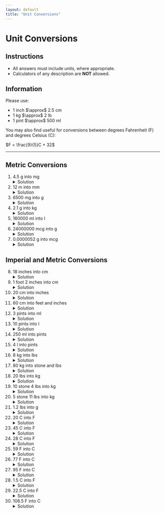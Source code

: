 ```yaml
---
layout: default
title: "Unit Conversions"
---
```


<h1>Unit Conversions</h1>

<div class="instructions">
    <h2>Instructions</h2>
    <ul>
        <li>All answers must include units, where appropriate.</li>
        <li>Calculators of any description are <strong>NOT</strong> allowed.</li>
    </ul>
</div>

<div class="formulae">
    <h2>Information</h2>
    <p>Please use:</p>
    <ul>
        <li>1 inch $\approx$ 2.5 cm</li>
        <li>1 kg $\approx$ 2 lb</li>
        <li>1 pint $\approx$ 500 ml</li>
    </ul>
    <p>You may also find useful for conversions between degrees Fahrenheit (F) and degrees Celsius (C):</p>
    <p>$F = \frac{9}{5}C + 32$</p>
</div>

<hr>

<h2>Metric Conversions</h2>
<ol>
    <li>4.5 g into mg
        <details class="solution-details">
            <summary>Solution</summary>
            <div class="solution-content">
                <p>$4.5~\text{g} \times 1000 = \textbf{4500 mg}$</p>
            </div>
        </details>
    </li>
    <li>12 m into mm
        <details class="solution-details">
            <summary>Solution</summary>
            <div class="solution-content">
                <p>$12~\text{m} \times 1000 = \textbf{12000 mm}$</p>
            </div>
        </details>
    </li>
    <li>6500 mg into g
        <details class="solution-details">
            <summary>Solution</summary>
            <div class="solution-content">
                <p>$6500~\text{mg} \div 1000 = \textbf{6.5 g}$</p>
            </div>
        </details>
    </li>
    <li>2.1 g into kg
        <details class="solution-details">
            <summary>Solution</summary>
            <div class="solution-content">
                <p>$2.1~\text{g} \div 1000 = \textbf{0.0021 kg}$</p>
            </div>
        </details>
    </li>
    <li>160000 ml into l
        <details class="solution-details">
            <summary>Solution</summary>
            <div class="solution-content">
                <p>$160000~\text{ml} \div 1000 = \textbf{160 l}$</p>
            </div>
        </details>
    </li>
    <li>24000000 mcg into g
        <details class="solution-details">
            <summary>Solution</summary>
            <div class="solution-content">
                <p>$24000000~\text{mcg} \div 1000000 = \textbf{24 g}$</p>
            </div>
        </details>
    </li>
    <li>0.0000052 g into mcg
        <details class="solution-details">
            <summary>Solution</summary>
            <div class="solution-content">
                <p>$0.0000052~\text{g} \times 1000000 = \textbf{5.2 mcg}$</p>
            </div>
        </details>
    </li>
</ol>

<h2>Imperial and Metric Conversions</h2>
<ol start="8">
    <li>18 inches into cm
        <details class="solution-details">
            <summary>Solution</summary>
            <div class="solution-content">
                <p>$18~\text{in} \times 2.5~\text{cm/in} = \textbf{45 cm}$</p>
            </div>
        </details>
    </li>
    <li>1 foot 2 inches into cm
        <details class="solution-details">
            <summary>Solution</summary>
            <div class="solution-content">
                <p>$1~\text{ft} = 12~\text{in}$</p>
                <p>$1~\text{ft}~2~\text{in} = 12~\text{in} + 2~\text{in} = 14~\text{in}$</p>
                <p>$14~\text{in} \times 2.5~\text{cm/in} = \textbf{35 cm}$</p>
            </div>
        </details>
    </li>
    <li>20 cm into inches
        <details class="solution-details">
            <summary>Solution</summary>
            <div class="solution-content">
                <p>$20~\text{cm} \div 2.5~\text{cm/in} = \textbf{8 in}$</p>
            </div>
        </details>
    </li>
    <li>60 cm into feet and inches
        <details class="solution-details">
            <summary>Solution</summary>
            <div class="solution-content">
                <p>$60~\text{cm} \div 2.5~\text{cm/in} = 24~\text{in}$</p>
                <p>$24~\text{in} \div 12~\text{in/ft} = \textbf{2 ft 0 in}$</p>
            </div>
        </details>
    </li>
    <li>3 pints into ml
        <details class="solution-details">
            <summary>Solution</summary>
            <div class="solution-content">
                <p>$3~\text{pints} \times 500~\text{ml/pint} = \textbf{1500 ml}$</p>
            </div>
        </details>
    </li>
    <li>10 pints into l
        <details class="solution-details">
            <summary>Solution</summary>
            <div class="solution-content">
                <p>$10~\text{pints} \times 500~\text{ml/pint} = 5000~\text{ml}$</p>
                <p>$5000~\text{ml} \div 1000~\text{ml/l} = \textbf{5 l}$</p>
            </div>
        </details>
    </li>
    <li>250 ml into pints
        <details class="solution-details">
            <summary>Solution</summary>
            <div class="solution-content">
                <p>$250~\text{ml} \div 500~\text{ml/pint} = \textbf{0.5 pints}$</p>
            </div>
        </details>
    </li>
    <li>4 l into pints
        <details class="solution-details">
            <summary>Solution</summary>
            <div class="solution-content">
                <p>$4~\text{l} \times 1000~\text{ml/l} = 4000~\text{ml}$</p>
                <p>$4000~\text{ml} \div 500~\text{ml/pint} = \textbf{8 pints}$</p>
            </div>
        </details>
    </li>
    <li>8 kg into lbs
        <details class="solution-details">
            <summary>Solution</summary>
            <div class="solution-content">
                <p>$8~\text{kg} \times 2~\text{lb/kg} = \textbf{16 lbs}$</p>
            </div>
        </details>
    </li>
    <li>80 kg into stone and lbs
        <details class="solution-details">
            <summary>Solution</summary>
            <div class="solution-content">
                <p>$80~\text{kg} \times 2~\text{lb/kg} = 160~\text{lb}$</p>
                <p>$160~\text{lb} \div 14~\text{lb/stone} = 11$ remainder $6~\text{lb}$</p>
                <p>So, $\textbf{11 stone 6 lb}$</p>
            </div>
        </details>
    </li>
    <li>20 lbs into kg
        <details class="solution-details">
            <summary>Solution</summary>
            <div class="solution-content">
                <p>$20~\text{lb} \div 2~\text{lb/kg} = \textbf{10 kg}$</p>
            </div>
        </details>
    </li>
    <li>10 stone 4 lbs into kg
        <details class="solution-details">
            <summary>Solution</summary>
            <div class="solution-content">
                <p>$10~\text{stone} \times 14~\text{lb/stone} = 140~\text{lb}$</p>
                <p>$140~\text{lb} + 4~\text{lb} = 144~\text{lb}$</p>
                <p>$144~\text{lb} \div 2~\text{lb/kg} = \textbf{72 kg}$</p>
            </div>
        </details>
    </li>
    <li>5 stone 11 lbs into kg
        <details class="solution-details">
            <summary>Solution</summary>
            <div class="solution-content">
                <p>$5~\text{stone} \times 14~\text{lb/stone} = 70~\text{lb}$</p>
                <p>$70~\text{lb} + 11~\text{lb} = 81~\text{lb}$</p>
                <p>$81~\text{lb} \div 2~\text{lb/kg} = \textbf{40.5 kg}$</p>
            </div>
        </details>
    </li>
    <li>1.2 lbs into g
        <details class="solution-details">
            <summary>Solution</summary>
            <div class="solution-content">
                <p>$1~\text{kg} = 2~\text{lb}$, so $1~\text{lb} = 0.5~\text{kg}$</p>
                <p>$0.5~\text{kg} = 0.5 \times 1000~\text{g} = 500~\text{g}$</p>
                <p>$1.2~\text{lb} \times 500~\text{g/lb} = \textbf{600 g}$</p>
            </div>
        </details>
    </li>
    <li>20 C into F
        <details class="solution-details">
            <summary>Solution</summary>
            <div class="solution-content">
                <p>$F = \frac{9}{5}C + 32$</p>
                <p>$F = \frac{9}{5} \times 20 + 32$</p>
                <p>$F = 9 \times 4 + 32$</p>
                <p>$F = 36 + 32 = \textbf{68}$</p>
            </div>
        </details>
    </li>
    <li>45 C into F
        <details class="solution-details">
            <summary>Solution</summary>
            <div class="solution-content">
                <p>$F = \frac{9}{5}C + 32$</p>
                <p>$F = \frac{9}{5} \times 45 + 32$</p>
                <p>$F = 9 \times 9 + 32$</p>
                <p>$F = 81 + 32 = \textbf{113}$</p>
            </div>
        </details>
    </li>
    <li>28 C into F
        <details class="solution-details">
            <summary>Solution</summary>
            <div class="solution-content">
                <p>$F = \frac{9}{5}C + 32$</p>
                <p>$F = \frac{9}{5} \times 28 + 32$</p>
                <p>$F = \frac{252}{5} + 32$</p>
                <p>$F = 50.4 + 32 = \textbf{82.4}$</p>
            </div>
        </details>
    </li>
    <li>59 F into C
        <details class="solution-details">
            <summary>Solution</summary>
            <div class="solution-content">
                <p>$C = \frac{5}{9}(F - 32)$</p>
                <p>$C = \frac{5}{9}(59 - 32)$</p>
                <p>$C = \frac{5}{9}(27)$</p>
                <p>$C = 5 \times 3 = \textbf{15}$</p>
            </div>
        </details>
    </li>
    <li>77 F into C
        <details class="solution-details">
            <summary>Solution</summary>
            <div class="solution-content">
                <p>$C = \frac{5}{9}(F - 32)$</p>
                <p>$C = \frac{5}{9}(77 - 32)$</p>
                <p>$C = \frac{5}{9}(45)$</p>
                <p>$C = 5 \times 5 = \textbf{25}$</p>
            </div>
        </details>
    </li>
    <li>95 F into C
        <details class="solution-details">
            <summary>Solution</summary>
            <div class="solution-content">
                <p>$C = \frac{5}{9}(F - 32)$</p>
                <p>$C = \frac{5}{9}(95 - 32)$</p>
                <p>$C = \frac{5}{9}(63)$</p>
                <p>$C = 5 \times 7 = \textbf{35}$</p>
            </div>
        </details>
    </li>
    <li>1.5 C into F
        <details class="solution-details">
            <summary>Solution</summary>
            <div class="solution-content">
                <p>$F = \frac{9}{5}C + 32$</p>
                <p>$F = \frac{9}{5} \times 1.5 + 32$</p>
                <p>$F = 9 \times 0.3 + 32$</p>
                <p>$F = 2.7 + 32 = \textbf{34.7}$</p>
            </div>
        </details>
    </li>
    <li>22.5 C into F
        <details class="solution-details">
            <summary>Solution</summary>
            <div class="solution-content">
                <p>$F = \frac{9}{5}C + 32$</p>
                <p>$F = \frac{9}{5} \times 22.5 + 32$</p>
                <p>$F = 9 \times 4.5 + 32$</p>
                <p>$F = 40.5 + 32 = \textbf{72.5}$</p>
            </div>
        </details>
    </li>
    <li>108.5 F into C
        <details class="solution-details">
            <summary>Solution</summary>
            <div class="solution-content">
                <p>$C = \frac{5}{9}(F - 32)$</p>
                <p>$C = \frac{5}{9}(108.5 - 32)$</p>
                <p>$C = \frac{5}{9}(76.5)$</p>
                <p>$C = 5 \times 8.5 = \textbf{42.5}$</p>
            </div>
        </details>
    </li>
</ol>
